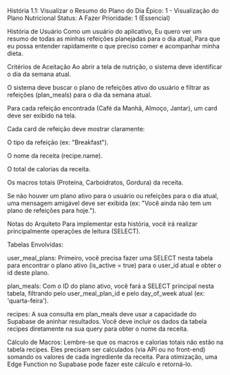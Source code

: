 História 1.1: Visualizar o Resumo do Plano do Dia
Épico: 1 - Visualização do Plano Nutricional
Status: A Fazer
Prioridade: 1 (Essencial)

História de Usuário
Como um usuário do aplicativo,
Eu quero ver um resumo de todas as minhas refeições planejadas para o dia atual,
Para que eu possa entender rapidamente o que preciso comer e acompanhar minha dieta.

Critérios de Aceitação
Ao abrir a tela de nutrição, o sistema deve identificar o dia da semana atual.

O sistema deve buscar o plano de refeições ativo do usuário e filtrar as refeições (plan_meals) para o dia da semana atual.

Para cada refeição encontrada (Café da Manhã, Almoço, Jantar), um card deve ser exibido na tela.

Cada card de refeição deve mostrar claramente:

O tipo da refeição (ex: "Breakfast").

O nome da receita (recipe.name).

O total de calorias da receita.

Os macros totais (Proteína, Carboidratos, Gordura) da receita.

Se não houver um plano ativo para o usuário ou refeições para o dia atual, uma mensagem amigável deve ser exibida (ex: "Você ainda não tem um plano de refeições para hoje.").

Notas do Arquiteto
Para implementar esta história, você irá realizar principalmente operações de leitura (SELECT).

Tabelas Envolvidas:

user_meal_plans: Primeiro, você precisa fazer uma SELECT nesta tabela para encontrar o plano ativo (is_active = true) para o user_id atual e obter o id deste plano.

plan_meals: Com o ID do plano ativo, você fará a SELECT principal nesta tabela, filtrando pelo user_meal_plan_id e pelo day_of_week atual (ex: 'quarta-feira').

recipes: A sua consulta em plan_meals deve usar a capacidade do Supabase de aninhar resultados. Você deve incluir os dados da tabela recipes diretamente na sua query para obter o nome da receita.

Cálculo de Macros: Lembre-se que os macros e calorias totais não estão na tabela recipes. Eles precisam ser calculados (via API ou no front-end) somando os valores de cada ingrediente da receita. Para otimização, uma Edge Function no Supabase pode fazer este cálculo e retorná-lo.